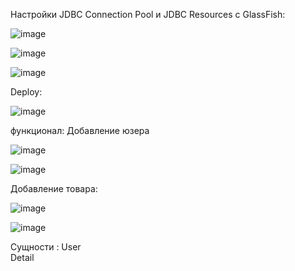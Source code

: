 Настройки JDBC Connection Pool и JDBC Resources с GlassFish:


![image](https://github.com/user-attachments/assets/6a3c5cfb-be89-4871-b281-133ef69bd644)


![image](https://github.com/user-attachments/assets/6a4d14c8-dc37-447c-aee5-45d152cf17be)


![image](https://github.com/user-attachments/assets/92a19795-232e-44eb-a405-2522b031bd77)


Deploy:


![image](https://github.com/user-attachments/assets/74b9bd63-fa89-4946-9a5d-2549fb5396f8)


функционал:
Добавление юзера

![image](https://github.com/user-attachments/assets/de5a692e-f676-4e3a-a4ed-8d74fa00d22b)


![image](https://github.com/user-attachments/assets/e7abfd30-c98d-4f64-b34b-d15142383511)


Добавление товара:

![image](https://github.com/user-attachments/assets/911aa9db-2f86-4bd0-a45c-4a6b71c31c24)

![image](https://github.com/user-attachments/assets/59d52b90-0755-4203-a746-9babddbb36b6)


Сущности :
User  
Detail 

